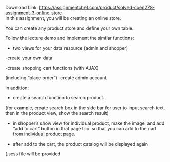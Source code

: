 Download Link: https://assignmentchef.com/product/solved-coen278-assignment-3-online-store
<br>
In this assignment, you will be creating an online store.

You can create any product store and define your own table.

Follow the lecture demo and implement the similar functions:




<ul>

 <li>two views for your data resource (admin and shopper)</li>

</ul>

-create your own data

-create shopping cart functions (with AJAX)

(including “place order”) -create admin account

in addition:

<ul>

 <li>create a search function to search product.</li>

</ul>

(for example, create search box in the side bar for user to input search text, then in the product view, show the search result)

<ul>

 <li>in shopper’s show view for individual product, make the image 
and add “add to cart” button in that page too 
so that you can add to the cart from individual product page.</li>

</ul>




<ul>

 <li>after add to the cart, the product catalog will be displayed again</li>

</ul>

(.scss file will be provided